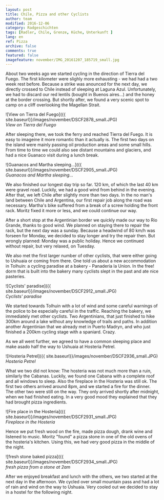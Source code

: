 ```yaml
---
layout: post
title: Chile, Pizza and other Cyclists
author: team
modified: 2016-12-06
category: Radgeschichten
tags: [Radler, Chile, Grenze, Küche, Unterkunft ]
lang: en
ref: Pizza
archive: false
comments: true
featured: false
imagefeature: november/IMG_20161207_185719_small.jpg
---
```


About two weeks ago we started cycling in the direction of Tierra del Fuego. The first kilometer were slighly more exhausting - we had had a two week rest before. Because a strike was anounced for the next day, we directly crossed to Chile instead of sleeping at Laguna Azul. Unfortunately, we had to discard our red lentils (bought in Buenos aires...) and the honey at the border crossing. But shortly after, we found a very scenic spot to camp on a cliff overlooking the Magellan Strait.

![View on Tierra del Fuego]({{ site.baseurl}}/images/november/DSCF2878_small.JPG)  
*View on Tierra del Fuego*

After sleeping there, we took the ferry and reached Tierra del Fuego. It is easy to imageine it more romantic than it actually is. The first two days on the island were mainly passing oil production areas and some small hills. From time to time we could also see distant mountains and glaciers, and had a nice Guanaco visit during a lunch break.  

![Guanacos and Martha sleeping...]({{ site.baseurl}}/images/november/DSCF2905_small.JPG)  
*Guanacos and Martha sleeping...*

We also finished our longest day trip so far. 120 km, of which the last 40 km were gravel road. Luckily, we had a good wind from behind in the evening. After that, we left Chile after slightly more than two days. In the no man's land between Chile and Argentina, our first repair job along the road was necessary. Martha's bike suffered from a break of a screw holding the front rack. Moritz fixed it more or less, and we could continue our way.

After a short stop at the Argentinian border we quickly made our way to Rio Grande, thanks to good wind. We planned on staying there to repair the rack, but the next day was a sunday. Because a headwind of 80 km/h was forseen for Monday, we decided to stay longer and try the repair then. But wrongly planned: Monday was a public holiday. Hence we continued without repair, but very relaxed, on Tuesday.

We also met the first larger number of other cyclists, that were either going to Ushuaia or coming from there. One told us about a new accommodation in Tolhuin: a cycling paradise at a bakery - Panaderia la Union. In the free! dorm that is built into the bakery many cyclists slept in the past and ate nice pasteries.

![Cyclists' paradise]({{ site.baseurl}}/images/november/DSCF2912_small.JPG)  
*Cyclists' paradise*

We started towards Tolhuin with a lot of wind and some careful warnings of the police to be especially careful in the traffic. Reaching the bakery, we immediately met other cyclists. Two Argentinians, that just finished to hike 300km around a lake without any knowledge of trails and paths. In addition another Argentinian that we already met in Puerto Madryn, and who just finished a 200km cycling stage with a spaniard. Crazy.

As we all went further, we agreed to have a common sleeping place and make asado half the way to Ushuaia at Hosteria Petrel.

![Hosteria Petrel]({{ site.baseurl}}/images/november/DSCF2936_small.JPG)  
*Hosteria Petrel*

What we two did not know: The hosteria was not much more than a ruin, similarly the Cabanas. Luckily, we found one Cabana with a complete roof and all windows to sleep. Also the fireplace in the Hosteria was still ok. The first two others arrived around 8pm, and we started a fire for the dinner. The other two were still on the way. They only arrived shortly after midnight, when we had finished eating. In a very good mood they explained that they had brought pizza ingredients.

![Fire place in the Hosteria]({{ site.baseurl}}/images/november/DSCF2931_small.JPG)  
*Fireplace in the Hosteria*

Hence we put fresh wood on the fire, made pizza dough, drank wine and listened to music. Moritz "found" a pizza stone in one of the old ovens of the hosteria's kitchen. Using this, we had very good pizza in the middle of the night.

![fresh stone baked pizza]({{ site.baseurl}}/images/november/DSCF2934_small.JPG)  
*fresh pizza from a stone at 2am*

After we enjoyed breakfast and lunch with the others, we two started at the next day in the afternoon. We cycled over small mountain pass and had a lot of rain and wind on the way to Ushuaia. Very cooled out we decided to stay in a hostel for the following night.















